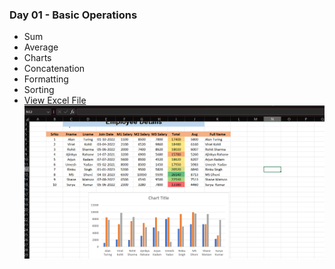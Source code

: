 ### Day 01 - Basic Operations
- Sum
- Average 
- Charts
- Concatenation
- Formatting
- Sorting
- [View Excel File](/Days/ExcelFiles/Excel%20Basics.xlsx)
![Day 1 SS](Images/Day1.png)